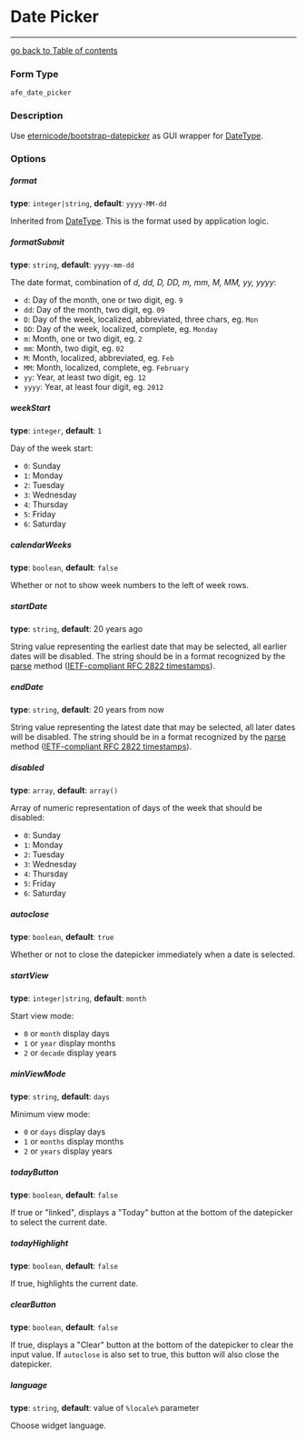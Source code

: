 # Date Picker
---------------------------------------

[go back to Table of contents][back-to-index]

[back-to-index]: https://github.com/avocode/FormExtensions/blob/master/Resources/doc/documentation.md

[symfony-datetype]: http://symfony.com/doc/current/reference/forms/types/date.html
[eternicode-datepicker]: https://github.com/eternicode/bootstrap-datepicker

### Form Type

 `afe_date_picker`
 
### Description

Use [eternicode/bootstrap-datepicker][eternicode-datepicker] as GUI wrapper for
[DateType][symfony-datetype].

### Options

##### format

**type**: `integer|string`, **default**: `yyyy-MM-dd`

Inherited from [DateType][symfony-datetype]. This is the format used by 
application logic.

##### formatSubmit

**type**: `string`, **default**: `yyyy-mm-dd`

The date format, combination of *d, dd, D, DD, m, mm, M, MM, yy, yyyy*:

* `d`: Day of the month, one or two digit, eg. `9`
* `dd`: Day of the month, two digit, eg. `09`
* `D`: Day of the week, localized, abbreviated, three chars, eg. `Mon`
* `DD`: Day of the week, localized, complete, eg. `Monday`
* `m`: Month, one or two digit, eg. `2`
* `mm`: Month, two digit, eg. `02`
* `M`: Month, localized, abbreviated, eg. `Feb`
* `MM`: Month, localized, complete, eg. `February`
* `yy`: Year, at least two digit, eg. `12`
* `yyyy`: Year, at least four digit, eg. `2012`

##### weekStart

**type**: `integer`, **default**: `1`

Day of the week start:

* `0`: Sunday
* `1`: Monday
* `2`: Tuesday
* `3`: Wednesday
* `4`: Thursday
* `5`: Friday
* `6`: Saturday

##### calendarWeeks

**type**: `boolean`, **default**: `false`

Whether or not to show week numbers to the left of week rows.

##### startDate

**type**: `string`, **default**: 20 years ago

String value representing the earliest date that may be selected, all earlier dates will
be disabled. The string should be in a format recognized by the [parse][date-parse] method 
([IETF-compliant RFC 2822 timestamps][RFC-2822]).

[date-parse]: https://developer.mozilla.org/en/JavaScript/Reference/Global_Objects/Date/parse
[RFC-2822]: http://tools.ietf.org/html/rfc2822#page-14

##### endDate

**type**: `string`, **default**: 20 years from now

String value representing the latest date that may be selected, all later dates will
be disabled. The string should be in a format recognized by the [parse][date-parse] method 
([IETF-compliant RFC 2822 timestamps][RFC-2822]).

##### disabled

**type**: `array`, **default**: `array()`

Array of numeric representation of days of the week that should be disabled:

* `0`: Sunday
* `1`: Monday
* `2`: Tuesday
* `3`: Wednesday
* `4`: Thursday
* `5`: Friday
* `6`: Saturday

##### autoclose

**type**: `boolean`, **default**: `true`

Whether or not to close the datepicker immediately when a date is selected.

##### startView

**type**: `integer|string`, **default**: `month`

Start view mode:

* `0` or `month` display days
* `1` or `year` display months
* `2` or `decade` display years

##### minViewMode

**type**: `string`, **default**: `days`

Minimum view mode:

* `0` or `days` display days
* `1` or `months` display months
* `2` or `years` display years

##### todayButton

**type**: `boolean`, **default**: `false`

If true or "linked", displays a "Today" button at the bottom of the 
datepicker to select the current date.

##### todayHighlight

**type**: `boolean`, **default**: `false`

If true, highlights the current date.

##### clearButton

**type**: `boolean`, **default**: `false`

If true, displays a "Clear" button at the bottom of the datepicker to clear the input value. 
If `autoclose` is also set to true, this button will also close the datepicker.

##### language

**type**: `string`, **default**: value of `%locale%` parameter

Choose widget language.
